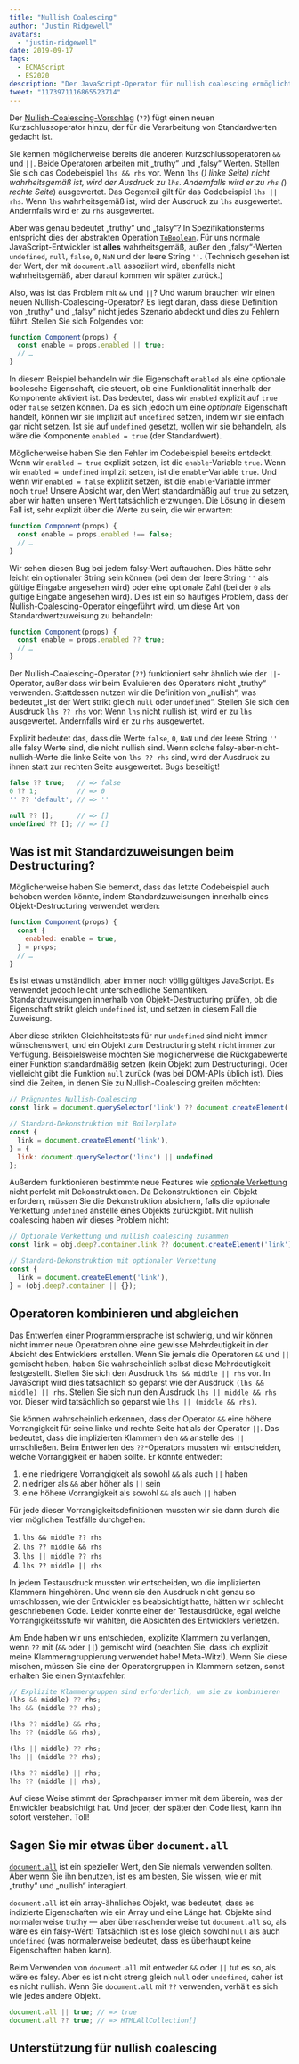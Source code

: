 ```yaml
---
title: "Nullish Coalescing"
author: "Justin Ridgewell"
avatars:
  - "justin-ridgewell"
date: 2019-09-17
tags:
  - ECMAScript
  - ES2020
description: "Der JavaScript-Operator für nullish coalescing ermöglicht sicherere Standardausdrücke."
tweet: "1173971116865523714"
---
```

Der [Nullish-Coalescing-Vorschlag](https://github.com/tc39/proposal-nullish-coalescing/) (`??`) fügt einen neuen Kurzschlussoperator hinzu, der für die Verarbeitung von Standardwerten gedacht ist.

Sie kennen möglicherweise bereits die anderen Kurzschlussoperatoren `&&` und `||`. Beide Operatoren arbeiten mit „truthy“ und „falsy“ Werten. Stellen Sie sich das Codebeispiel `lhs && rhs` vor. Wenn `lhs` (_) _linke Seite_) nicht wahrheitsgemäß ist, wird der Ausdruck zu `lhs`. Andernfalls wird er zu `rhs` (_) _rechte Seite_) ausgewertet. Das Gegenteil gilt für das Codebeispiel `lhs || rhs`. Wenn `lhs` wahrheitsgemäß ist, wird der Ausdruck zu `lhs` ausgewertet. Andernfalls wird er zu `rhs` ausgewertet.

<!--truncate-->
Aber was genau bedeutet „truthy“ und „falsy“? In Spezifikationsterms entspricht dies der abstrakten Operation [`ToBoolean`](https://tc39.es/ecma262/#sec-toboolean). Für uns normale JavaScript-Entwickler ist **alles** wahrheitsgemäß, außer den „falsy“-Werten `undefined`, `null`, `false`, `0`, `NaN` und der leere String `''`. (Technisch gesehen ist der Wert, der mit `document.all` assoziiert wird, ebenfalls nicht wahrheitsgemäß, aber darauf kommen wir später zurück.)

Also, was ist das Problem mit `&&` und `||`? Und warum brauchen wir einen neuen Nullish-Coalescing-Operator? Es liegt daran, dass diese Definition von „truthy“ und „falsy“ nicht jedes Szenario abdeckt und dies zu Fehlern führt. Stellen Sie sich Folgendes vor:

```js
function Component(props) {
  const enable = props.enabled || true;
  // …
}
```

In diesem Beispiel behandeln wir die Eigenschaft `enabled` als eine optionale boolesche Eigenschaft, die steuert, ob eine Funktionalität innerhalb der Komponente aktiviert ist. Das bedeutet, dass wir `enabled` explizit auf `true` oder `false` setzen können. Da es sich jedoch um eine _optionale_ Eigenschaft handelt, können wir sie implizit auf `undefined` setzen, indem wir sie einfach gar nicht setzen. Ist sie auf `undefined` gesetzt, wollen wir sie behandeln, als wäre die Komponente `enabled = true` (der Standardwert).

Möglicherweise haben Sie den Fehler im Codebeispiel bereits entdeckt. Wenn wir `enabled = true` explizit setzen, ist die `enable`-Variable `true`. Wenn wir `enabled = undefined` implizit setzen, ist die `enable`-Variable `true`. Und wenn wir `enabled = false` explizit setzen, ist die `enable`-Variable immer noch `true`! Unsere Absicht war, den Wert standardmäßig auf `true` zu setzen, aber wir hatten unseren Wert tatsächlich erzwungen. Die Lösung in diesem Fall ist, sehr explizit über die Werte zu sein, die wir erwarten:

```js
function Component(props) {
  const enable = props.enabled !== false;
  // …
}
```

Wir sehen diesen Bug bei jedem falsy-Wert auftauchen. Dies hätte sehr leicht ein optionaler String sein können (bei dem der leere String `''` als gültige Eingabe angesehen wird) oder eine optionale Zahl (bei der `0` als gültige Eingabe angesehen wird). Dies ist ein so häufiges Problem, dass der Nullish-Coalescing-Operator eingeführt wird, um diese Art von Standardwertzuweisung zu behandeln:

```js
function Component(props) {
  const enable = props.enabled ?? true;
  // …
}
```

Der Nullish-Coalescing-Operator (`??`) funktioniert sehr ähnlich wie der `||`-Operator, außer dass wir beim Evaluieren des Operators nicht „truthy“ verwenden. Stattdessen nutzen wir die Definition von „nullish“, was bedeutet „ist der Wert strikt gleich `null` oder `undefined`“. Stellen Sie sich den Ausdruck `lhs ?? rhs` vor: Wenn `lhs` nicht nullish ist, wird er zu `lhs` ausgewertet. Andernfalls wird er zu `rhs` ausgewertet.

Explizit bedeutet das, dass die Werte `false`, `0`, `NaN` und der leere String `''` alle falsy Werte sind, die nicht nullish sind. Wenn solche falsy-aber-nicht-nullish-Werte die linke Seite von `lhs ?? rhs` sind, wird der Ausdruck zu ihnen statt zur rechten Seite ausgewertet. Bugs beseitigt!

```js
false ?? true;   // => false
0 ?? 1;          // => 0
'' ?? 'default'; // => ''

null ?? [];      // => []
undefined ?? []; // => []
```

## Was ist mit Standardzuweisungen beim Destructuring?

Möglicherweise haben Sie bemerkt, dass das letzte Codebeispiel auch behoben werden könnte, indem Standardzuweisungen innerhalb eines Objekt-Destructuring verwendet werden:

```js
function Component(props) {
  const {
    enabled: enable = true,
  } = props;
  // …
}
```

Es ist etwas umständlich, aber immer noch völlig gültiges JavaScript. Es verwendet jedoch leicht unterschiedliche Semantiken. Standardzuweisungen innerhalb von Objekt-Destructuring prüfen, ob die Eigenschaft strikt gleich `undefined` ist, und setzen in diesem Fall die Zuweisung.

Aber diese strikten Gleichheitstests für nur `undefined` sind nicht immer wünschenswert, und ein Objekt zum Destructuring steht nicht immer zur Verfügung. Beispielsweise möchten Sie möglicherweise die Rückgabewerte einer Funktion standardmäßig setzen (kein Objekt zum Destructuring). Oder vielleicht gibt die Funktion `null` zurück (was bei DOM-APIs üblich ist). Dies sind die Zeiten, in denen Sie zu Nullish-Coalescing greifen möchten:

```js
// Prägnantes Nullish-Coalescing
const link = document.querySelector('link') ?? document.createElement('link');

// Standard-Dekonstruktion mit Boilerplate
const {
  link = document.createElement('link'),
} = {
  link: document.querySelector('link') || undefined
};
```

Außerdem funktionieren bestimmte neue Features wie [optionale Verkettung](/features/optional-chaining) nicht perfekt mit Dekonstruktionen. Da Dekonstruktionen ein Objekt erfordern, müssen Sie die Dekonstruktion absichern, falls die optionale Verkettung `undefined` anstelle eines Objekts zurückgibt. Mit nullish coalescing haben wir dieses Problem nicht:

```js
// Optionale Verkettung und nullish coalescing zusammen
const link = obj.deep?.container.link ?? document.createElement('link');

// Standard-Dekonstruktion mit optionaler Verkettung
const {
  link = document.createElement('link'),
} = (obj.deep?.container || {});
```

## Operatoren kombinieren und abgleichen

Das Entwerfen einer Programmiersprache ist schwierig, und wir können nicht immer neue Operatoren ohne eine gewisse Mehrdeutigkeit in der Absicht des Entwicklers erstellen. Wenn Sie jemals die Operatoren `&&` und `||` gemischt haben, haben Sie wahrscheinlich selbst diese Mehrdeutigkeit festgestellt. Stellen Sie sich den Ausdruck `lhs && middle || rhs` vor. In JavaScript wird dies tatsächlich so geparst wie der Ausdruck `(lhs && middle) || rhs`. Stellen Sie sich nun den Ausdruck `lhs || middle && rhs` vor. Dieser wird tatsächlich so geparst wie `lhs || (middle && rhs)`.

Sie können wahrscheinlich erkennen, dass der Operator `&&` eine höhere Vorrangigkeit für seine linke und rechte Seite hat als der Operator `||`. Das bedeutet, dass die implizierten Klammern den `&&` anstelle des `||` umschließen. Beim Entwerfen des `??`-Operators mussten wir entscheiden, welche Vorrangigkeit er haben sollte. Er könnte entweder:

1. eine niedrigere Vorrangigkeit als sowohl `&&` als auch `||` haben
1. niedriger als `&&` aber höher als `||` sein
1. eine höhere Vorrangigkeit als sowohl `&&` als auch `||` haben

Für jede dieser Vorrangigkeitsdefinitionen mussten wir sie dann durch die vier möglichen Testfälle durchgehen:

1. `lhs && middle ?? rhs`
1. `lhs ?? middle && rhs`
1. `lhs || middle ?? rhs`
1. `lhs ?? middle || rhs`

In jedem Testausdruck mussten wir entscheiden, wo die implizierten Klammern hingehören. Und wenn sie den Ausdruck nicht genau so umschlossen, wie der Entwickler es beabsichtigt hatte, hätten wir schlecht geschriebenen Code. Leider konnte einer der Testausdrücke, egal welche Vorrangigkeitsstufe wir wählten, die Absichten des Entwicklers verletzen.

Am Ende haben wir uns entschieden, explizite Klammern zu verlangen, wenn `??` mit (`&&` oder `||`) gemischt wird (beachten Sie, dass ich explizit meine Klammerngruppierung verwendet habe! Meta-Witz!). Wenn Sie diese mischen, müssen Sie eine der Operatorgruppen in Klammern setzen, sonst erhalten Sie einen Syntaxfehler.

```js
// Explizite Klammergruppen sind erforderlich, um sie zu kombinieren
(lhs && middle) ?? rhs;
lhs && (middle ?? rhs);

(lhs ?? middle) && rhs;
lhs ?? (middle && rhs);

(lhs || middle) ?? rhs;
lhs || (middle ?? rhs);

(lhs ?? middle) || rhs;
lhs ?? (middle || rhs);
```

Auf diese Weise stimmt der Sprachparser immer mit dem überein, was der Entwickler beabsichtigt hat. Und jeder, der später den Code liest, kann ihn sofort verstehen. Toll!

## Sagen Sie mir etwas über `document.all`

[`document.all`](https://developer.mozilla.org/en-US/docs/Web/API/Document/all) ist ein spezieller Wert, den Sie niemals verwenden sollten. Aber wenn Sie ihn benutzen, ist es am besten, Sie wissen, wie er mit „truthy“ und „nullish“ interagiert.

`document.all` ist ein array-ähnliches Objekt, was bedeutet, dass es indizierte Eigenschaften wie ein Array und eine Länge hat. Objekte sind normalerweise truthy — aber überraschenderweise tut `document.all` so, als wäre es ein falsy-Wert! Tatsächlich ist es lose gleich sowohl `null` als auch `undefined` (was normalerweise bedeutet, dass es überhaupt keine Eigenschaften haben kann).

Beim Verwenden von `document.all` mit entweder `&&` oder `||` tut es so, als wäre es falsy. Aber es ist nicht streng gleich `null` oder `undefined`, daher ist es nicht nullish. Wenn Sie `document.all` mit `??` verwenden, verhält es sich wie jedes andere Objekt.

```js
document.all || true; // => true
document.all ?? true; // => HTMLAllCollection[]
```

## Unterstützung für nullish coalescing

<feature-support chrome="80 https://bugs.chromium.org/p/v8/issues/detail?id=9547"
                 firefox="72 https://bugzilla.mozilla.org/show_bug.cgi?id=1566141"
                 safari="13.1 https://webkit.org/blog/10247/new-webkit-features-in-safari-13-1/"
                 nodejs="14 https://medium.com/@nodejs/node-js-version-14-available-now-8170d384567e"
                 babel="yes https://babeljs.io/docs/en/babel-plugin-proposal-nullish-coalescing-operator"></feature-support>

